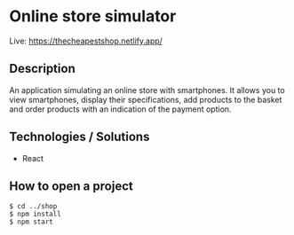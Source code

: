 # Online store simulator

Live: https://thecheapestshop.netlify.app/

## Description
An application simulating an online store with smartphones. It allows you to view smartphones, display their specifications, add products to the basket and order products with an indication of the payment option.

## Technologies / Solutions
- React

## How to open a project
```
$ cd ../shop
$ npm install
$ npm start
```
